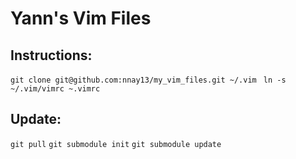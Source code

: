 # Yann's Vim Files #

## Instructions: ##

`git clone git@github.com:nnay13/my_vim_files.git ~/.vim `
`ln -s ~/.vim/vimrc ~.vimrc `

## Update: ## 

`git pull` 
`git submodule init` 
`git submodule update`

